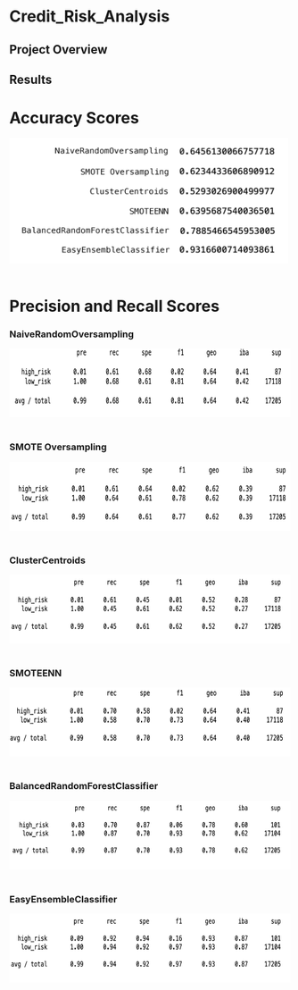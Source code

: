 # Credit_Risk_Analysis
## Project Overview
## Results
# Accuracy Scores
<img src="Resources/images/accuracy.png" width="500" height="225" /><br><br>
# Precision and Recall Scores
### NaiveRandomOversampling
<img src="Resources/images/naive_random_os.png" width="722" height="123" /><br><br>
### SMOTE Oversampling
<img src="Resources/images/smote_os.png" width="722" height="123" /><br><br>
### ClusterCentroids
<img src="Resources/images/cluster_os.png" width="722" height="123" /><br><br>
### SMOTEENN
<img src="Resources/images/smoteenn_os.png" width="722" height="123" /><br><br>
### BalancedRandomForestClassifier
<img src="Resources/images/forest_os.png" width="722" height="123" /><br><br>
### EasyEnsembleClassifier
<img src="Resources/images/ensemble_os.png" width="722" height="123" /><br><br>
